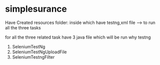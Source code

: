 # simplesurance

Have Created resources folder:
inside which have testng,xml file --> to run all the three tasks


for all the three related task have 3 java file which will be run why testng

1. SeleniumTestNg
2. SeleniumTestNgUploadFile
3. SeleniumTestngFilter

